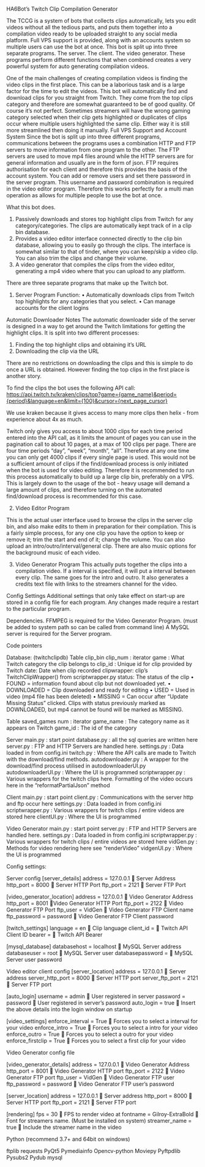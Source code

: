 HA6Bot’s Twitch Clip Compilation Generator

The TCCG is a system of bots that collects clips automatically, lets you edit videos without all the tedious parts, and puts them together into a compilation video ready to be uploaded straight to any social media platform. Full VPS support is provided, along with an accounts system so multiple users can use the bot at once.
This bot is split up into three separate programs. The server. The client. The video generator. These programs perform different functions that when combined creates a very powerful system for auto generating compilation videos.

One of the main challenges of creating compilation videos is finding the video clips in the first place. This can be a laborious task and is a large factor for the time to edit the videos. This bot will automatically find and download clips for you straight from Twitch. They come from the top clips category and therefore are somewhat guaranteed to be of good quality. Of course it’s not perfect. Sometimes streamers will have the wrong gaming category selected when their clip gets highlighted or duplicates of clips occur where multiple users highlighted the same clip. Either way it is still more streamlined then doing it manually. 
Full VPS Support and Account System
Since the bot is split up into three different programs, communications between the programs uses a combination HTTP and FTP servers to move information from one program to the other. The FTP servers are used to move mp4 files around while the HTTP servers are for general information and usually are in the form of json. FTP requires authorisation for each client and therefore this provides the basis of the account system. You can add or remove users and set there password in the server program. This username and password combination is required in the video editor program. Therefore this works perfectly for a multi man operation as allows for multiple people to use the bot at once. 

What this bot does.
1.	Passively downloads and stores top highlight clips from Twitch for any category/categories. The clips are automatically kept track of in a clip bin database. 
2.	Provides a video editor interface connected directly to the clip bin database, allowing you to easily go through the clips. The interface is somewhat similar to that of tinder, where you can keep/skip a video clip. You can also trim the clips and change their volume.
3.	A video generator that compiles the clips from the video editor, generating a mp4 video where that you can upload to any platform.

There are three separate programs that make up the Twitch bot.

1.	Server Program
Function:
•	Automatically downloads clips from Twitch top highlights for any categories that you select.
•	Can manage accounts for the client logins

Automatic Downloader Notes
The automatic downloader side of the server is designed in a way to get around the Twitch limitations for getting the highlight clips. 
It is split into two different processes:
1.	Finding the top highlight clips and obtaining it’s URL
2.	Downloading the clip via the URL

There are no restrictions on downloading the clips and this is simple to do once a URL is obtained. However finding the top clips in the first place is another story.

To find the clips the bot uses the following API call:
https://api.twitch.tv/kraken/clips/top?game={game_name}&period={period}&language=en&limit={100}&cursor={next_page_cursor}

We use kraken because it gives access to many more clips then helix - from experience about 4x as much.

Twitch only gives you access to about 1000 clips for each time period entered into the API call, as it limits the amount of pages you can use in the pagination call to about 10 pages, at a max of 100 clips per page. There are four time periods “day”, “week”, “month”, “all”. Therefore at any one time you can only get 4000 clips if every single page is used. This would not be a sufficient amount of clips if the find/download process is only initiated when the bot is used for video editing. Therefore it is recommended to run this process automatically to build up a large clip bin, preferably on a VPS. This is largely down to the usage of the bot - heavy usage will demand a large amount of clips, and therefore turning on the automated find/download process is recommended for this case. 


2.	Video Editor Program

This is the actual user interface used to browse the clips in the server clip bin, and also make edits to them in preparation for their compilation. This is a fairly simple process, for any one clip you have the option to keep or remove it; trim the start and end of it; change the volume. You can also upload an intro/outro/interval/general clip. There are also music options for the background music of each video. 


3.	Video Generator Program
This actually puts together the clips into a compilation video. If a interval is specified, it will put a interval between every clip. The same goes for the intro and outro. It also generates a credits text file with links to the streamers channel for the video.

Config Settings
Additional settings that only take effect on start-up are stored in a config file for each program. Any changes made require a restart to the particular program.

Dependencies.
FFMPEG is required for the Video Generator Program. (must be added to system path so can be called from command line)
A MySQL server is required for the Server program.

Code pointers

Database: (twitchclipdb)
Table clip_bin
clip_num : iterator
game : What Twitch category the clip belongs to
clip_id : Unique id for clip provided by Twitch
date: Date when clip recorded
clipwrapper: clip’s TwitchClipWrapper() from scriptwrapper.py
status: The status of the clip
•	FOUND = information found about clip but not downloaded yet.
•	DOWNLOADED = Clip downloaded and ready for editing
•	USED = Used in video (mp4 file has been deleted)
•	MISSING = Can occur after “Update Missing Status” clicked. Clips with status previously marked as DOWNLOADED, but mp4 cannot be found will be marked as MISSING.



Table saved_games
num : iterator
game_name : The category name as it appears on Twitch
game_id : The id of the category


Server
main.py : start point
database.py : all the sql queries are written here
server.py : FTP and HTTP Servers are handled here.
settings.py : Data loaded in from config.ini
twitch.py : Where the API calls are made to Twitch with the download/find methods.
autodownloader.py : A wrapper for the download/find process utilised in autodownloaderUI.py
autodownloaderUI.py : Where the UI is programmed
scriptwrapper.py : Various wrappers for the twitch clips here. Formatting of the video occurs here in the “reformatPartialJson” method


Client
main.py : start point
client.py : Communications with the server http and ftp occur here
settings.py : Data loaded in from config.ini
scriptwrapper.py : Various wrappers for twitch clips / entire videos are stored here
clientUI.py : Where the UI is programmed


Video Generator
main.py : start point
server.py : FTP and HTTP Servers are handled here.
settings.py : Data loaded in from config.ini
scriptwrapper.py : Various wrappers for twitch clips / entire videos are stored here
vidGen.py : Methods for video rendering here see “renderVideo”
vidgenUI.py : Where the UI is programmed


Config settings:

Server config
[server_details]
address = 127.0.0.1  Server Address
http_port = 8000   Server HTTP Port
ftp_port = 2121  Server FTP Port

[video_generator_location]
address = 127.0.0.1  Video Generator Address
http_port = 8001 Video Generator HTTP Port
ftp_port = 2122  Video Generator FTP Port
ftp_user = VidGen  Video Generator FTP Client name
ftp_password = password  Video Generator FTP Client password

[twitch_settings]
language = en  Clip language
client_id =   Twitch API Client ID
bearer =  Twitch API Bearer

[mysql_database]
databasehost = localhost  MySQL Server address
databaseuser = root  MySQL Server user
databasepassword =  MySQL Server user password

Video editor client config
[server_location]
address = 127.0.0.1  Server address
server_http_port = 8000  Server HTTP port
server_ftp_port = 2121  Server FTP port

[auto_login]
username = admin  User registered in server
password = password  User registered in server’s password
auto_login = true  Insert the above details into the login window on startup

[video_settings]
enforce_interval = True  Forces you to select a interval for your video
enforce_intro = True  Forces you to select a intro for your video
enforce_outro = True  Forces you to select a outro for your video
enforce_firstclip = True  Forces you to select a first clip for your video

Video Generator config file

[video_generator_details]
address = 127.0.0.1  Video Generator Address
http_port = 8001  Video Generator HTTP port
ftp_port = 2122  Video Generator FTP port
ftp_user = VidGen  Video Generator FTP user
ftp_password = password  Video Generator FTP user’s password

[server_location]
address = 127.0.0.1  Server address
http_port = 8000  Server HTTP port
ftp_port = 2121  Server FTP port

[rendering]
fps = 30  FPS to render video at
fontname = Gilroy-ExtraBold  Font for streamers name. (Must be installed on system)
streamer_name = true  Include the streamer name in the video

Python (recommend 3.7+ and 64bit on windows)

ftplib
requests
PyQt5
Pymediainfo
Opencv-python
Moviepy
Pyftpdlib
Pysubs2
Pydub
mysql

